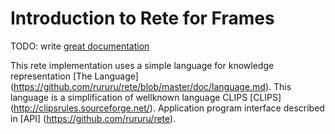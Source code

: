 # Introduction to Rete for Frames

TODO: write [great documentation](http://jacobian.org/writing/great-documentation/what-to-write/)

This rete implementation uses a simple language for knowledge representation [The Language] (https://github.com/rururu/rete/blob/master/doc/language.md). 
This language is a simplification of wellknown language CLIPS [CLIPS] (http://clipsrules.sourceforge.net/).
Application program interface described in [API] (https://github.com/rururu/rete).
